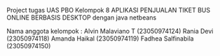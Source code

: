 Project tugas UAS PBO Kelompok 8 
APLIKASI PENJUALAN TIKET BUS ONLINE BERBASIS DESKTOP dengan java netbeans

Nama anggota kelompok :
Alvin Malaviano T (23050974124)
Rania Devi (23050974118)
Amanda Haikal (23050974119)
Fadhea Salfinabila (23050974150)


